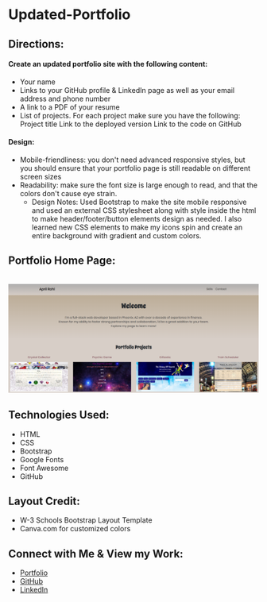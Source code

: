 # Updated-Portfolio

## Directions:
#### Create an updated portfolio site with the following content:
* Your name
* Links to your GitHub profile & LinkedIn page as well as your email address and phone number
* A link to a PDF of your resume
* List of projects. For each project make sure you have the following:
    Project title
    Link to the deployed version
    Link to the code on GitHub

#### Design:
* Mobile-friendliness: you don't need advanced responsive styles, but you should ensure that your portfolio page is still readable on different screen sizes
* Readability: make sure the font size is large enough to read, and that the colors don't cause eye strain.
    * Design Notes: Used Bootstrap to make the site mobile responsive and used an external CSS stylesheet along with style inside the html to make header/footer/button elements design as needed. I also learned new CSS elements to make my icons spin and create an entire background with gradient and custom colors.

## Portfolio Home Page:
​
![portexample](/assets/images/portfolio.PNG)

## Technologies Used:
-   HTML
-   CSS
-   Bootstrap
-   Google Fonts
-   Font Awesome
-   GitHub

## Layout Credit:
* W-3 Schools Bootstrap Layout Template
* Canva.com for customized colors

## Connect with Me & View my Work:
- <a href="https://arohl2015.github.io/Updated-Portfolio/" target="_blank"> Portfolio <a>
- <a href="https://github.com/arohl2015" target="_blank"> GitHub </a>
- <a href="www.linkedin.com/in/aprilrohlcfp" target="_blank"> LinkedIn </a>